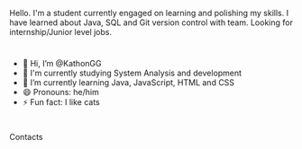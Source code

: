  Hello. I'm a student currently engaged on learning and polishing my skills. I have learned about Java, SQL and Git version control with team. Looking for internship/Junior level jobs.

#

- 👋 Hi, I’m @KathonGG
- 🏫 I'm currently studying System Analysis and development
- 🌱 I’m currently learning Java, JavaScript, HTML and CSS
- 😄 Pronouns: he/him
- ⚡ Fun fact: I like cats

#

Contacts

<!---
KathonGG/KathonGG is a ✨ special ✨ repository because its `README.md` (this file) appears on your GitHub profile.
You can click the Preview link to take a look at your changes.
--->
